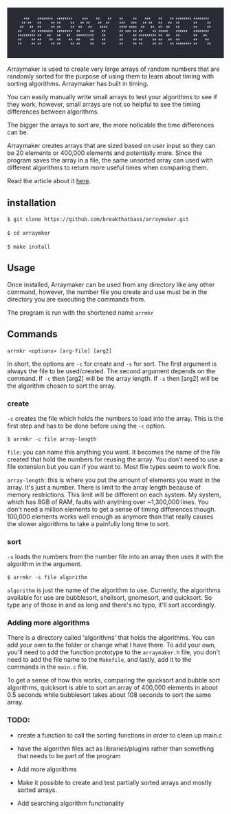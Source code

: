 ![ArayMaker logo](logo.png)




Arraymaker is used to create very large arrays of random numbers that are randomly sorted for the purpose of using them to learn about timing with sorting algorithms. Arraymaker has built in timing.

You can easily manually write small arrays to test your algorithms to see if they work, however, small arrays are not so helpful to see the timing differences between algorithms.

The bigger the arrays to sort are, the more noticable the time differences can be.

Arraymaker creates arrays that are sized based on user input so they can be 20 elements or 400,000 elements and potentially more. Since the program saves the array in a file, the same unsorted array can used with different algorithms to return more useful times when comparing them.

Read the article about it [here](https://breakthatbass.github.io/portfolio2020/blog/arraymaker.html).

## installation
```
$ git clone https://github.com/breakthatbass/arraymaker.git

$ cd arraymker

$ make install
```

## Usage

Once installed, Arraymaker can be used from any directory like any other command, however, the number file you create and use must be in the directory you are executing the commands from. 

The program is run with the shortened name ```arrmkr```

## Commands

```
arrmkr <options> [arg-file] [arg2]
```

In short, the options are ```-c``` for create and ```-s``` for sort. The first argument is always the file to be used/created. The second argument depends on the command. If ```-c``` then [arg2] will be the array length. If ```-s``` then [arg2] will be the algorithm chosen to sort the array.

### create

```-c``` creates the file which holds the numbers to load into the array. This is the first step and has to be done before using the ```-c``` option.

```
$ arrmkr -c file array-length
```

```file```: you can name this anything you want. It becomes the name of the file created that hold the numbers for reusing the array. You don't need to use a file extension but you can if you want to. Most file types seem to work fine.

```array-length```: this is where you put the amount of elements you want in the array. It's just a number. There is limit to the array length because of memory restrictions. This limit will be different on each system. My system, which has 8GB of RAM, faults with anything over ~1,300,000 lines. You don't need a million elements to get a sense of timing differences though. 100,000 elements works well enough as anymore than that really causes the slower algorithms to take a painfully long time to sort. 

### sort

```-s``` loads the numbers from the number file into an array then uses it with the algorithm in the argument.

```
$ arrmkr -s file algorithm
```
```algorithm``` is just the name of the algorithm to use. Currently, the algorithms available for use are bubblesort, shellsort, gnomesort, and quicksort. So type any of those in and as long and there's no typo, it'll sort accordingly.

### Adding more algorithms

There is a directory called 'algorithms' that holds the algorithms. You can add your own to the folder or change what I have there. To add your own, you'll need to add the function prototype to the ```arraymaker.h``` file, you don't need to add the file name to the ```Makefile```, and lastly, add it to the commands in the ```main.c``` file.

To get a sense of how this works, comparing the quicksort and bubble sort algorithms, quicksort is able to sort an array of 400,000 elements in about 0.5 seconds while bubblesort takes about 108 seconds to sort the same array. 

### TODO:
- create a function to call the sorting functions in order to clean up main.c

- have the algorithm files act as libraries/plugins rather than something that needs to be part of the program

- Add more algorithms

- Make it possible to create and test partially sorted arrays and mostly sorted arrays.

- Add searching algorithm functionality
